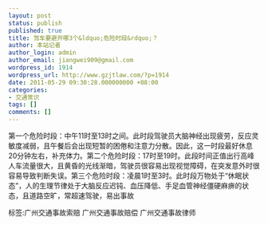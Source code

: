 ```yaml
---
layout: post
status: publish
published: true
title: 驾车要避开哪3个&ldquo;危险时段&rdquo;？
author: 本站记者
author_login: admin
author_email: jiangwei909@gmail.com
wordpress_id: 1914
wordpress_url: http://www.gzjtlaw.com/?p=1914
date: 2011-05-29 09:30:28.000000000 +08:00
categories:
- 交通常识
tags: []
comments: []
---
```

第一个危险时段：中午11时至13时之间。此时段驾驶员大脑神经出现疲劳，反应灵敏度减弱，且午餐后会出现短暂的困倦和注意力分散。因此，这一时段最好休息20分钟左右，补充体力。第二个危险时段：17时至19时。此段时间正值出行高峰人车流量很大，且黄昏的光线渐暗，驾驶员很容易出现视觉障碍，在突发意外时很容易导致判断失误。第三个危险时段：凌晨1时至3时。此时段万物处于&ldquo;休眠状态&rdquo;，人的生理节律处于大脑反应迟钝、血压降低、手足血管神经僵硬麻痹的状态，且道路空旷，常超速驾驶，易出事故标签:广州交通事故索赔 广州交通事故赔偿 广州交通事故律师
